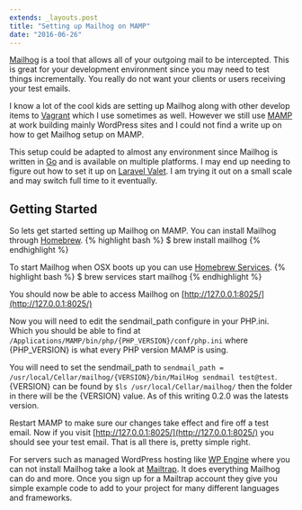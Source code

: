 ```yaml
---
extends: _layouts.post
title: "Setting up Mailhog on MAMP"
date: "2016-06-26"
---
```

[Mailhog](https://github.com/mailhog/MailHog) is a tool that allows all of your outgoing mail to be intercepted. This is great for your development environment since you may need to test things incrementally. You really do not want your clients or users receiving your test emails.

I know a lot of the cool kids are setting up Mailhog along with other develop items to [Vagrant](https://www.vagrantup.com/) which I use sometimes as well. However we still use [MAMP](https://www.mamp.info/) at work building mainly WordPress sites and I could not find a write up on how to get Mailhog setup on MAMP.

This setup could be adapted to almost any environment since Mailhog is written in [Go](https://golang.org/) and is available on multiple platforms. I may end up needing to figure out how to set it up on [Laravel Valet](https://laravel.com/docs/valet). I am trying it out on a small scale and may switch full time to it eventually.

## Getting Started
So lets get started setting up Mailhog on MAMP. You can install Mailhog through [Homebrew](http://brew.sh/).
{% highlight bash %}
$ brew install mailhog
{% endhighlight %}

To start Mailhog when OSX boots up you can use [Homebrew Services](https://github.com/Homebrew/homebrew-services).
{% highlight bash %}
$ brew services start mailhog
{% endhighlight %}

You should now be able to access Mailhog on [http://127.0.0.1:8025/](http://127.0.0.1:8025/)

Now you will need to edit the sendmail_path configure in your PHP.ini. Which you should be able to find at `/Applications/MAMP/bin/php/{PHP_VERSION}/conf/php.ini` where {PHP_VERSION} is what every PHP version MAMP is using.

You will need to set the sendmail_path to `sendmail_path = /usr/local/Cellar/mailhog/{VERSION}/bin/MailHog sendmail test@test`. {VERSION} can be found by `$ls /usr/local/Cellar/mailhog/` then the folder in there will be the {VERSION} value. As of this writing 0.2.0 was the latests version.

Restart MAMP to make sure our changes take effect and fire off a test email. Now if you visit [http://127.0.0.1:8025/](http://127.0.0.1:8025/) you should see your test email. That is all there is, pretty simple right.

For servers such as managed WordPress hosting like [WP Engine](https://wpengine.com/) where you can not install Mailhog take a look at [Mailtrap](https://mailtrap.io/). It does everything Mailhog can do and more. Once you sign up for a Mailtrap account they give you simple example code to add to your project for many different languages and frameworks.
